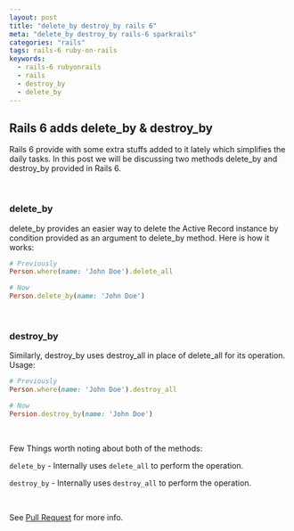 ```yaml
---
layout: post
title: "delete_by destroy_by rails 6"
meta: "delete_by destroy_by rails-6 sparkrails"
categories: "rails"
tags: rails-6 ruby-on-rails
keywords:
  - rails-6 rubyonrails
  - rails
  - destroy_by
  - delete_by
---
```


## Rails 6 adds delete_by &amp; destroy_by

Rails 6 provide with some extra stuffs added to it lately which simplifies the daily tasks. In this post we will be discussing two methods delete_by and destroy_by provided in Rails 6.

<br />

### delete_by
delete_by provides an easier way to delete the Active Record instance by condition provided as an argument to delete_by method.
Here is how it works:

```ruby
# Previously
Person.where(name: 'John Doe').delete_all

# Now
Person.delete_by(name: 'John Doe')
```
<br />


### destroy_by
Similarly, destroy_by uses destroy_all in place of delete_all for its operation.
Usage:

```ruby
# Previously
Person.where(name: 'John Doe').destroy_all

# Now
Persion.destroy_by(name: 'John Doe')
```
<br />

Few Things worth noting about both of the methods:

`delete_by` - Internally uses `delete_all` to perform the operation.

`destroy_by` - Internally uses `destroy_all` to perform the operation.

<br />

See [Pull Request](https://github.com/rails/rails/pull/35316) for more info.

